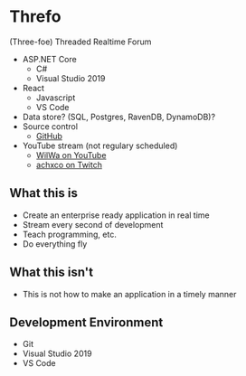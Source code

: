 # Threfo
(Three-foe)
Threaded Realtime Forum

* ASP.NET Core
  * C#
  * Visual Studio 2019
* React
  * Javascript
  * VS Code
* Data store? (SQL, Postgres, RavenDB, DynamoDB)?
* Source control
  * [GitHub](https://github.com/WilWa/Threfo)
* YouTube stream (not regulary scheduled)
  * [WilWa on YouTube](https://www.youtube.com/channel/UCbNrJKwHD48rELoLsY6B05Q)
  * [achxco on Twitch](https://twitch.tv/achxco)
## What this is
  * Create an enterprise ready application in real time
  * Stream every second of development
  * Teach programming, etc.
  * Do everything fly

## What this isn't
  * This is not how to make an application in a timely manner

## Development Environment
  * Git
  * Visual Studio 2019
  * VS Code
